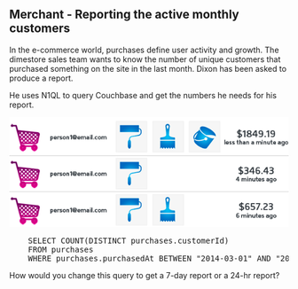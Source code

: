 ## Merchant - Reporting the active monthly customers

In the e-commerce world, purchases define user activity and
growth. The dimestore sales team wants to know the number of unique
customers that purchased something on the site in the last month.
Dixon has been asked to produce a report.

He uses N1QL to query Couchbase and get the numbers he needs for his
report.
 
![ScreenShot](./images/activeshopper.png)

<pre id="example">
	SELECT COUNT(DISTINCT purchases.customerId) 
	FROM purchases
	WHERE purchases.purchasedAt BETWEEN "2014-03-01" AND "2014-03-31"
</pre>

How would you change this query to get a 7-day report or a 24-hr report?
